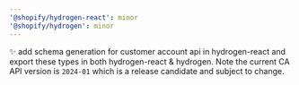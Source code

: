 ```yaml
---
'@shopify/hydrogen-react': minor
'@shopify/hydrogen': minor
---
```


✨ add schema generation for customer account api in hydrogen-react and export these types in both hydrogen-react & hydrogen. Note the current CA API version is `2024-01` which is a release candidate and subject to change.
